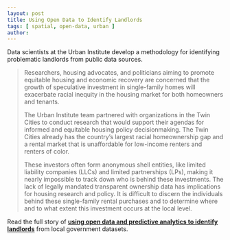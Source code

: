 ```yaml
---
layout: post
title: Using Open Data to Identify Landlords
tags: [ spatial, open-data, urban ]
author:
---
```


Data scientists at the Urban Institute develop a methodology for identifying problematic landlords from public data sources. 

> Researchers, housing advocates, and politicians aiming to promote equitable housing and economic recovery are concerned that the growth of speculative investment in single-family homes will exacerbate racial inequity in the housing market for both homeowners and tenants. 
> 
> The Urban Institute team partnered with organizations in the Twin Cities to conduct research that would support their agendas for informed and equitable housing policy decisionmaking. The Twin Cities already has the country’s largest racial homeownership gap and a rental market that is unaffordable for low-income renters and renters of color.
> 
> These investors often form anonymous shell entities, like limited liability companies (LLCs) and limited partnerships (LPs), making it nearly impossible to track down who is behind these investments. The lack of legally mandated transparent ownership data has implications for housing research and policy. It is difficult to discern the individuals behind these single-family rental purchases and to determine where and to what extent this investment occurs at the local level.

Read the full story of [**using open data and predictive analytics to identify landlords**](https://urban-institute.medium.com/how-we-used-open-data-to-identify-investor-owned-single-family-rental-properties-lessons-learned-6b452a950ad3) from local government datasets. 


<br>
<br>
